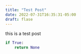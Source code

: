 ```yaml
---
title: "Test Post"
date: 2022-07-31T16:35:31-05:00
draft: flase
---
```


this is a test post

```python
if True:
    return None
```